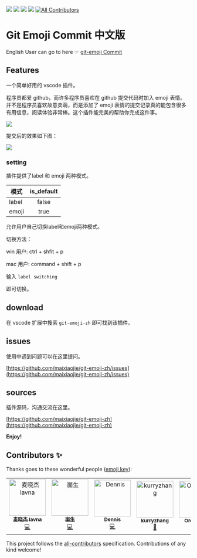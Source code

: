 [![](https://vsmarketplacebadge.apphb.com/version/maixiaojie.git-emoji-zh.svg)](https://marketplace.visualstudio.com/items?itemName=maixiaojie.git-emoji-zh)  [![](https://vsmarketplacebadge.apphb.com/installs/maixiaojie.git-emoji-zh.svg)](https://marketplace.visualstudio.com/items?itemName=maixiaojie.git-emoji-zh)  [![](https://vsmarketplacebadge.apphb.com/downloads/maixiaojie.git-emoji-zh.svg)](https://marketplace.visualstudio.com/items?itemName=maixiaojie.git-emoji-zh)  [![](https://vsmarketplacebadge.apphb.com/rating/maixiaojie.git-emoji-zh.svg)](https://marketplace.visualstudio.com/items?itemName=maixiaojie.git-emoji-zh)
[![All Contributors](https://img.shields.io/badge/all_contributors-7-orange.svg?style=flat-square)](#contributors)

# Git Emoji Commit 中文版

English User can go to here ☞ [git-emoji Commit](https://github.com/maixiaojie/git-emoji)

## Features

一个简单好用的 vscode 插件。

程序员都爱 github，而许多程序员喜欢在 github 提交代码时加入 emoji 表情。 并不是程序员喜欢故意卖萌，而是添加了 emoji 表情的提交记录真的能包含很多有用信息，阅读体验非常棒。这个插件能完美的帮助你完成这件事。

![](images/features.gif)

提交后的效果如下图：

![](images/feature_main_rs.png)

### setting

插件提供了label 和 emoji 两种模式。

| 模式        | is_default  |
| --------   | :----: |
| label           |   false    |
| emoji            |   true   |

允许用户自己切换label和emoji两种模式。

切换方法：

win 用户: ctrl + shfit + p

mac 用户: command + shift + p

输入 `label switching`

即可切换。


## download 

在 vscode 扩展中搜索 `git-emoji-zh` 即可找到该插件。

## issues

使用中遇到问题可以在这里提问。

[https://github.com/maixiaojie/git-emoji-zh/issues](https://github.com/maixiaojie/git-emoji-zh/issues)

## sources

插件源码，沟通交流在这里。

[https://github.com/maixiaojie/git-emoji-zh](https://github.com/maixiaojie/git-emoji-zh)

**Enjoy!**

## Contributors ✨

Thanks goes to these wonderful people ([emoji key](https://allcontributors.org/docs/en/emoji-key)):

<!-- ALL-CONTRIBUTORS-LIST:START - Do not remove or modify this section -->
<!-- prettier-ignore -->
<table>
  <tr>
    <td align="center"><a href="https://blog.mcust.cn/blogs/maixiaojie"><img src="https://avatars2.githubusercontent.com/u/11681287?v=4" width="100px;" alt="麦晓杰 lavna"/><br /><sub><b>麦晓杰 lavna</b></sub></a><br /><a href="https://github.com/maixiaojie/git-emoji-zh/commits?author=maixiaojie" title="Code">💻</a></td>
    <td align="center"><a href="https://www.shenzilong.cn"><img src="https://avatars1.githubusercontent.com/u/28727933?v=4" width="100px;" alt="崮生"/><br /><sub><b>崮生</b></sub></a><br /><a href="https://github.com/maixiaojie/git-emoji-zh/commits?author=2234839" title="Code">💻</a></td>
    <td align="center"><a href="http://blog.dengxf.cn"><img src="https://avatars3.githubusercontent.com/u/20966346?v=4" width="100px;" alt="Dennis"/><br /><sub><b>Dennis</b></sub></a><br /><a href="https://github.com/maixiaojie/git-emoji-zh/commits?author=Dennis8274" title="Code">💻</a></td>
    <td align="center"><a href="https://github.com/kurryzhang"><img src="https://avatars0.githubusercontent.com/u/30166664?v=4" width="100px;" alt="kurryzhang"/><br /><sub><b>kurryzhang</b></sub></a><br /><a href="#design-kurryzhang" title="Design">🎨</a></td>
    <td align="center"><a href="https://github.com/Ord1nAryJ"><img src="https://avatars2.githubusercontent.com/u/35832921?v=4" width="100px;" alt="Ord1nAryJ"/><br /><sub><b>Ord1nAryJ</b></sub></a><br /><a href="#example-Ord1nAryJ" title="Examples">💡</a></td>
    <td align="center"><a href="https://github.com/BlackblackZhang"><img src="https://avatars0.githubusercontent.com/u/21030035?v=4" width="100px;" alt="blackZhang"/><br /><sub><b>blackZhang</b></sub></a><br /><a href="#content-BlackblackZhang" title="Content">🖋</a></td>
    <td align="center"><a href="https://github.com/wenyujie12"><img src="https://avatars1.githubusercontent.com/u/57449610?v=4" width="100px;" alt="wenyujie12"/><br /><sub><b>wenyujie12</b></sub></a><br /><a href="https://github.com/maixiaojie/git-emoji-zh/commits?author=wenyujie12" title="Code">💻</a></td>
  </tr>
</table>

<!-- ALL-CONTRIBUTORS-LIST:END -->

This project follows the [all-contributors](https://github.com/all-contributors/all-contributors) specification. Contributions of any kind welcome!